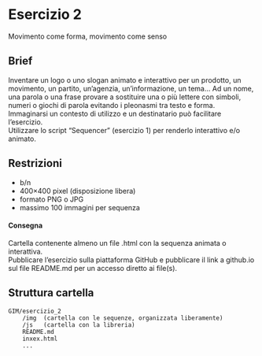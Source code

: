 # Esercizio 2
Movimento come forma, movimento come senso

## Brief
Inventare un logo o uno slogan animato e interattivo per un prodotto, un movimento, un partito, un’agenzia, un’informazione, un tema…
Ad un nome, una parola o una frase provare a sostituire una o più lettere con simboli, numeri o giochi di parola evitando i pleonasmi tra testo e forma.   
Immaginarsi un contesto di utilizzo e un destinatario può facilitare l’esercizio.   
Utilizzare lo script “Sequencer” (esercizio 1) per renderlo interattivo e/o animato. 

## Restrizioni
- b/n
- 400×400 pixel (disposizione libera)
- formato PNG o JPG
- massimo 100 immagini per sequenza 

#### Consegna
Cartella contenente almeno un file .html con la sequenza animata o interattiva.  
Pubblicare l’esercizio sulla piattaforma GitHub e pubblicare il link a github.io sul file README.md per un accesso diretto ai file(s). 

## Struttura cartella
```
GIM/esercizio_2  	
	/img  (cartella con le sequenze, organizzata liberamente)  
	/js   (cartella con la libreria)  
	README.md
	inxex.html  
	...
``` 

